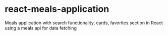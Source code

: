 # react-meals-application
Meals application with search functionality, cards, favorites section in React using a meals api for data fetching 
